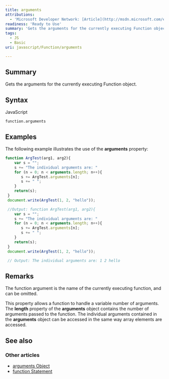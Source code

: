 ```yaml
---
title: arguments
attributions:
  - 'Microsoft Developer Network: [Article](http://msdn.microsoft.com/en-us/library/ie/he95z461(v=vs.94).aspx)'
readiness: 'Ready to Use'
summary: 'Gets the arguments for the currently executing Function object.'
tags:
  - JS
  - Basic
uri: javascript/Function/arguments

---
```

## <span>Summary</span>

Gets the arguments for the currently executing Function object.

## <span>Syntax</span>

<span class="language">JavaScript</span>

    function.arguments

## <span>Examples</span>

The following example illustrates the use of the **arguments** property:

``` js
function ArgTest(arg1, arg2){
    var s = "";
    s += "The individual arguments are: "
    for (n = 0; n < arguments.length; n++){
       s += ArgTest.arguments[n];
       s += " ";
    }
    return(s);
 }
 document.write(ArgTest(1, 2, "hello"));

 //Output: function ArgTest(arg1, arg2){
    var s = "";
    s += "The individual arguments are: "
    for (n = 0; n < arguments.length; n++){
       s += ArgTest.arguments[n];
       s += " ";
    }
    return(s);
 }
 document.write(ArgTest(1, 2, "hello"));

 // Output: The individual arguments are: 1 2 hello
```

## <span>Remarks</span>

The function argument is the name of the currently executing function, and can be omitted.

This property allows a function to handle a variable number of arguments. The **length** property of the **arguments** object contains the number of arguments passed to the function. The individual arguments contained in the **arguments** object can be accessed in the same way array elements are accessed.

## <span>See also</span>

### <span>Other articles</span>

-   [arguments Object](/javascript/arguments)
-   [function Statement](/javascript/statements/function)

